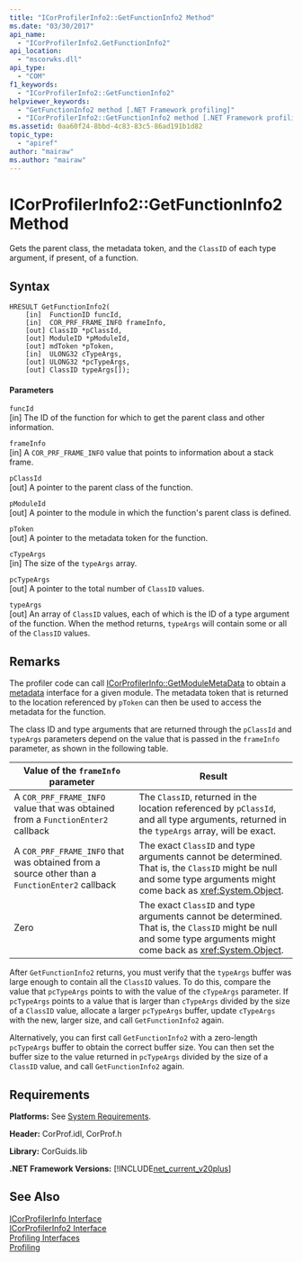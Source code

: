 ```yaml
---
title: "ICorProfilerInfo2::GetFunctionInfo2 Method"
ms.date: "03/30/2017"
api_name: 
  - "ICorProfilerInfo2.GetFunctionInfo2"
api_location: 
  - "mscorwks.dll"
api_type: 
  - "COM"
f1_keywords: 
  - "ICorProfilerInfo2::GetFunctionInfo2"
helpviewer_keywords: 
  - "GetFunctionInfo2 method [.NET Framework profiling]"
  - "ICorProfilerInfo2::GetFunctionInfo2 method [.NET Framework profiling]"
ms.assetid: 0aa60f24-8bbd-4c83-83c5-86ad191b1d82
topic_type: 
  - "apiref"
author: "mairaw"
ms.author: "mairaw"
---
```

# ICorProfilerInfo2::GetFunctionInfo2 Method
Gets the parent class, the metadata token, and the `ClassID` of each type argument, if present, of a function.  
  
## Syntax  
  
```  
HRESULT GetFunctionInfo2(  
    [in]  FunctionID funcId,  
    [in]  COR_PRF_FRAME_INFO frameInfo,  
    [out] ClassID *pClassId,  
    [out] ModuleID *pModuleId,  
    [out] mdToken *pToken,  
    [in]  ULONG32 cTypeArgs,  
    [out] ULONG32 *pcTypeArgs,  
    [out] ClassID typeArgs[]);  
```  
  
#### Parameters  
 `funcId`  
 [in] The ID of the function for which to get the parent class and other information.  
  
 `frameInfo`  
 [in] A `COR_PRF_FRAME_INFO` value that points to information about a stack frame.  
  
 `pClassId`  
 [out] A pointer to the parent class of the function.  
  
 `pModuleId`  
 [out] A pointer to the module in which the function's parent class is defined.  
  
 `pToken`  
 [out] A pointer to the metadata token for the function.  
  
 `cTypeArgs`  
 [in] The size of the `typeArgs` array.  
  
 `pcTypeArgs`  
 [out] A pointer to the total number of `ClassID` values.  
  
 `typeArgs`  
 [out] An array of `ClassID` values, each of which is the ID of a type argument of the function. When the method returns, `typeArgs` will contain some or all of the `ClassID` values.  
  
## Remarks  
 The profiler code can call [ICorProfilerInfo::GetModuleMetaData](../../../../docs/framework/unmanaged-api/profiling/icorprofilerinfo-getmodulemetadata-method.md) to obtain a [metadata](../../../../docs/framework/unmanaged-api/metadata/index.md) interface for a given module. The metadata token that is returned to the location referenced by `pToken` can then be used to access the metadata for the function.  
  
 The class ID and type arguments that are returned through the `pClassId` and `typeArgs` parameters depend on the value that is passed in the `frameInfo` parameter, as shown in the following table.  
  
|Value of the `frameInfo` parameter|Result|  
|----------------------------------------|------------|  
|A `COR_PRF_FRAME_INFO` value that was obtained from a `FunctionEnter2` callback|The `ClassID`, returned in the location referenced by `pClassId`, and all type arguments, returned in the `typeArgs` array, will be exact.|  
|A `COR_PRF_FRAME_INFO` that was obtained from a source other than a `FunctionEnter2` callback|The exact `ClassID` and type arguments cannot be determined. That is, the `ClassID` might be null and some type arguments might come back as <xref:System.Object>.|  
|Zero|The exact `ClassID` and type arguments cannot be determined. That is, the `ClassID` might be null and some type arguments might come back as <xref:System.Object>.|  
  
 After `GetFunctionInfo2` returns, you must verify that the `typeArgs` buffer was large enough to contain all the `ClassID` values. To do this, compare the value that `pcTypeArgs` points to with the value of the `cTypeArgs` parameter. If `pcTypeArgs` points to a value that is larger than `cTypeArgs` divided by the size of a `ClassID` value, allocate a larger `pcTypeArgs` buffer, update `cTypeArgs` with the new, larger size, and call `GetFunctionInfo2` again.  
  
 Alternatively, you can first call `GetFunctionInfo2` with a zero-length `pcTypeArgs` buffer to obtain the correct buffer size. You can then set the buffer size to the value returned in `pcTypeArgs` divided by the size of a `ClassID` value, and call `GetFunctionInfo2` again.  
  
## Requirements  
 **Platforms:** See [System Requirements](../../../../docs/framework/get-started/system-requirements.md).  
  
 **Header:** CorProf.idl, CorProf.h  
  
 **Library:** CorGuids.lib  
  
 **.NET Framework Versions:** [!INCLUDE[net_current_v20plus](../../../../includes/net-current-v20plus-md.md)]  
  
## See Also  
 [ICorProfilerInfo Interface](../../../../docs/framework/unmanaged-api/profiling/icorprofilerinfo-interface.md)  
 [ICorProfilerInfo2 Interface](../../../../docs/framework/unmanaged-api/profiling/icorprofilerinfo2-interface.md)  
 [Profiling Interfaces](../../../../docs/framework/unmanaged-api/profiling/profiling-interfaces.md)  
 [Profiling](../../../../docs/framework/unmanaged-api/profiling/index.md)
